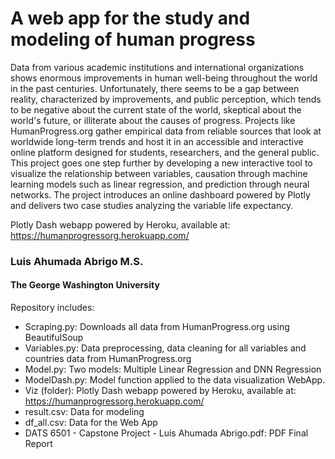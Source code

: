 


# A web app for the study and modeling of human progress

Data from various academic institutions and international organizations shows enormous improvements in human well-being throughout the world in the past centuries. Unfortunately, there seems to be a gap between reality, characterized by improvements, and public perception, which tends to be negative about the current state of the world, skeptical about the world's future, or illiterate about the causes of progress. Projects like HumanProgress.org gather empirical data from reliable sources that look at worldwide long-term trends and host it in an accessible and interactive online platform designed for students, researchers, and the general public. This project goes one step further by developing a new interactive tool to visualize the relationship between variables, causation through machine learning models such as linear regression, and prediction through neural networks. The project introduces an online dashboard powered by Plotly and delivers two case studies analyzing the variable life expectancy.

Plotly Dash webapp powered by Heroku, available at: https://humanprogressorg.herokuapp.com/

### Luis Ahumada Abrigo M.S.
#### The George Washington University

Repository includes:

- Scraping.py: Downloads all data from HumanProgress.org using BeautifulSoup
- Variables.py: Data preprocessing, data cleaning for all variables and countries data from HumanProgress.org 
- Model.py: Two models: Multiple Linear Regression and DNN Regression
- ModelDash.py: Model function applied to the data visualization WebApp.
- Viz (folder): Plotly Dash webapp powered by Heroku, available at: https://humanprogressorg.herokuapp.com/
- result.csv: Data for modeling
- df_all.csv: Data for the Web App
- DATS 6501 - Capstone Project - Luis Ahumada Abrigo.pdf: PDF Final Report



